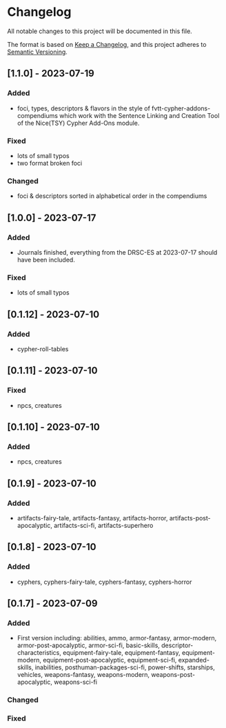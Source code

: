 # Changelog

All notable changes to this project will be documented in this file.

The format is based on [Keep a Changelog](https://keepachangelog.com/en/1.0.0/), and this project adheres to [Semantic Versioning](https://semver.org/spec/v2.0.0.html).

## [1.1.0] - 2023-07-19
### Added 
- foci, types, descriptors & flavors in the style of fvtt-cypher-addons-compendiums which work with the Sentence Linking and Creation Tool of the Nice(TSY) Cypher Add-Ons module.

### Fixed
- lots of small typos
- two format broken foci

### Changed
- foci & descriptors sorted in alphabetical order in the compendiums 


## [1.0.0] - 2023-07-17
### Added
- Journals finished, everything from the DRSC-ES at 2023-07-17 should have been included.

### Fixed
- lots of small typos

## [0.1.12] - 2023-07-10
### Added
- cypher-roll-tables

## [0.1.11] - 2023-07-10
### Fixed
- npcs, creatures

## [0.1.10] - 2023-07-10
### Added
- npcs, creatures

## [0.1.9] - 2023-07-10
### Added
- artifacts-fairy-tale, artifacts-fantasy, artifacts-horror, artifacts-post-apocalyptic, artifacts-sci-fi, artifacts-superhero


## [0.1.8] - 2023-07-10
### Added
- cyphers, cyphers-fairy-tale, cyphers-fantasy, cyphers-horror


## [0.1.7] - 2023-07-09
### Added
- First version including: abilities, ammo, armor-fantasy, armor-modern, armor-post-apocalyptic, armor-sci-fi, basic-skills, descriptor-characteristics, equipment-fairy-tale, equipment-fantasy, equipment-modern, equipment-post-apocalyptic, equipment-sci-fi, expanded-skills, inabilities, posthuman-packages-sci-fi, power-shifts, starships, vehicles, weapons-fantasy, weapons-modern, weapons-post-apocalyptic, weapons-sci-fi

### Changed

### Fixed
